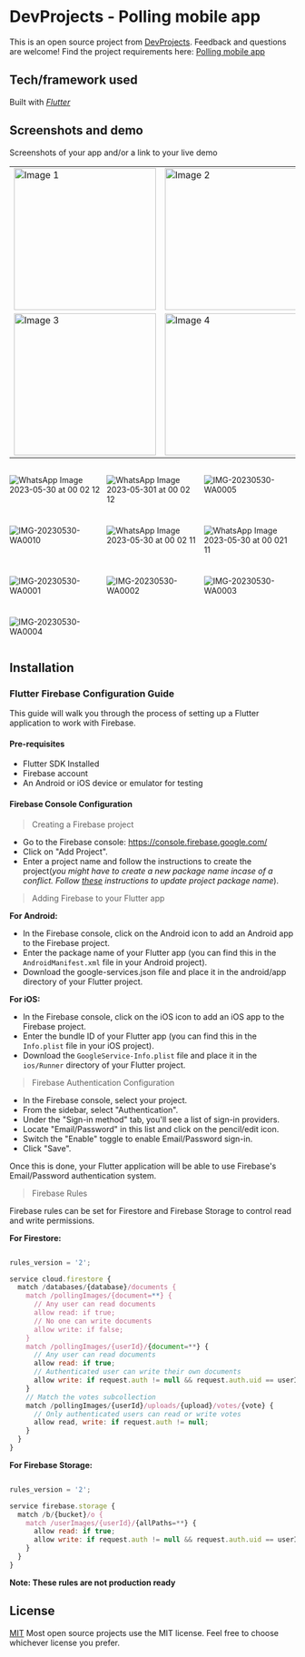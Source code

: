 # DevProjects - Polling mobile app

This is an open source project from [DevProjects](http://www.codementor.io/projects). Feedback and questions are welcome!
Find the project requirements here: [Polling mobile app](https://www.codementor.io/projects/mobile/polling-application-b5wir2bvh4)

## Tech/framework used
Built with *[Flutter](https://flutter.dev/)*

## Screenshots and demo

Screenshots of your app and/or a link to your live demo

<table>
  <tr>
    <td>
      <img src="https://github.com/masumba/codementor-polling-mobile-app/assets/39776329/1b8de994-fba0-4c2d-97c2-09d3d2eb65ce" alt="Image 1" style="width: 250px;"/>
    </td>
    <td>
      <img src="https://github.com/masumba/codementor-polling-mobile-app/assets/39776329/ee486955-6524-4ebf-94ff-b1f293a416c0" alt="Image 2" style="width: 250px;"/>
    </td>
  </tr>
  <tr>
    <td>
      <img src="https://github.com/masumba/codementor-polling-mobile-app/assets/39776329/3ce56607-d893-4b83-9a30-d82df03a3ec9" alt="Image 3" style="width: 250px;"/>
    </td>
    <td>
      <img src="https://github.com/masumba/codementor-polling-mobile-app/assets/39776329/594c2fcc-7f8f-44b2-8689-ea0310d5c2ff" alt="Image 4" style="width: 250px;"/>
    </td>
  </tr>
</table>

<div style="display: grid; grid-template-columns: repeat(3, 1fr); gap: 10px;">
  
  ![WhatsApp Image 2023-05-30 at 00 02 12](https://github.com/masumba/codementor-polling-mobile-app/assets/39776329/1b8de994-fba0-4c2d-97c2-09d3d2eb65ce)

  ![WhatsApp Image 2023-05-301 at 00 02 12](https://github.com/masumba/codementor-polling-mobile-app/assets/39776329/ee486955-6524-4ebf-94ff-b1f293a416c0)
  
  ![IMG-20230530-WA0005](https://github.com/masumba/codementor-polling-mobile-app/assets/39776329/3ce56607-d893-4b83-9a30-d82df03a3ec9)
  
  ![IMG-20230530-WA0010](https://github.com/masumba/codementor-polling-mobile-app/assets/39776329/594c2fcc-7f8f-44b2-8689-ea0310d5c2ff)
  
  ![WhatsApp Image 2023-05-30 at 00 02 11](https://github.com/masumba/codementor-polling-mobile-app/assets/39776329/6066e209-4057-4c47-8808-87e5d2e6011a)
  
  ![WhatsApp Image 2023-05-30 at 00 021 11](https://github.com/masumba/codementor-polling-mobile-app/assets/39776329/c96913db-f098-4594-b155-3d3cacebb3e0)
  
  ![IMG-20230530-WA0001](https://github.com/masumba/codementor-polling-mobile-app/assets/39776329/651a02a2-60f7-4e98-89f9-16b4364aa0cb)
  
  ![IMG-20230530-WA0002](https://github.com/masumba/codementor-polling-mobile-app/assets/39776329/158a7a14-5267-4b1c-a9f2-1100d6ab8371)
  
  ![IMG-20230530-WA0003](https://github.com/masumba/codementor-polling-mobile-app/assets/39776329/c284bdb7-5bdd-47b8-8ed0-fe97a505e734)
  
  ![IMG-20230530-WA0004](https://github.com/masumba/codementor-polling-mobile-app/assets/39776329/1a0854d3-0043-4982-ab1a-2dc7ed36e3cc)
  
</div>

## Installation

### Flutter Firebase Configuration Guide

This guide will walk you through the process of setting up a Flutter application to work with Firebase.

#### Pre-requisites

* Flutter SDK Installed
* Firebase account
* An Android or iOS device or emulator for testing

#### Firebase Console Configuration

> Creating a Firebase project
* Go to the Firebase console: https://console.firebase.google.com/
* Click on "Add Project".
* Enter a project name and follow the instructions to create the project(*you might have to create a new package name incase of a conflict. Follow [these](https://pub.dev/packages/change_app_package_name) instructions to update project package name*).

> Adding Firebase to your Flutter app

**For Android:**
* In the Firebase console, click on the Android icon to add an Android app to the Firebase project.
* Enter the package name of your Flutter app (you can find this in the `AndroidManifest.xml` file in your Android project).
* Download the google-services.json file and place it in the android/app directory of your Flutter project.

**For iOS:**
* In the Firebase console, click on the iOS icon to add an iOS app to the Firebase project.
* Enter the bundle ID of your Flutter app (you can find this in the `Info.plist` file in your iOS project).
* Download the `GoogleService-Info.plist` file and place it in the `ios/Runner` directory of your Flutter project.


> Firebase Authentication Configuration
* In the Firebase console, select your project.
* From the sidebar, select "Authentication".
* Under the "Sign-in method" tab, you'll see a list of sign-in providers.
* Locate "Email/Password" in this list and click on the pencil/edit icon.
* Switch the "Enable" toggle to enable Email/Password sign-in.
* Click "Save".

Once this is done, your Flutter application will be able to use Firebase's Email/Password authentication system.


> Firebase Rules

Firebase rules can be set for Firestore and Firebase Storage to control read and write permissions.

**For Firestore:**

```javascript

rules_version = '2';

service cloud.firestore {
  match /databases/{database}/documents {
    match /pollingImages/{document=**} {
      // Any user can read documents
      allow read: if true;
      // No one can write documents
      allow write: if false;
    }
    match /pollingImages/{userId}/{document=**} {
      // Any user can read documents
      allow read: if true;
      // Authenticated user can write their own documents
      allow write: if request.auth != null && request.auth.uid == userId;
    }
    // Match the votes subcollection
    match /pollingImages/{userId}/uploads/{upload}/votes/{vote} {
      // Only authenticated users can read or write votes
      allow read, write: if request.auth != null;
    }
  }
}

```


**For Firebase Storage:**

```javascript

rules_version = '2';

service firebase.storage {
  match /b/{bucket}/o {
    match /userImages/{userId}/{allPaths=**} {
      allow read: if true;
      allow write: if request.auth != null && request.auth.uid == userId;
    }
  }
}

```

**Note: These rules are not production ready**

## License
[MIT](https://choosealicense.com/licenses/mit/)
Most open source projects use the MIT license. Feel free to choose whichever license you prefer.
